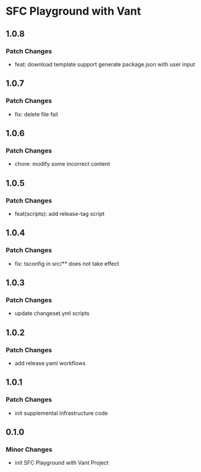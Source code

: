 # SFC Playground with Vant

## 1.0.8

### Patch Changes

- feat: download template support generate package.json with user input

## 1.0.7

### Patch Changes

- fix: delete file fail

## 1.0.6

### Patch Changes

- chore: modify some incorrect content

## 1.0.5

### Patch Changes

- feat(scripts): add release-tag script

## 1.0.4

### Patch Changes

- fix: tsconfig in src/\*\* does not take effect

## 1.0.3

### Patch Changes

- update changeset.yml scripts

## 1.0.2

### Patch Changes

- add release.yaml workflows

## 1.0.1

### Patch Changes

- init supplemental infrastructure code

## 0.1.0

### Minor Changes

- init SFC Playground with Vant Project
